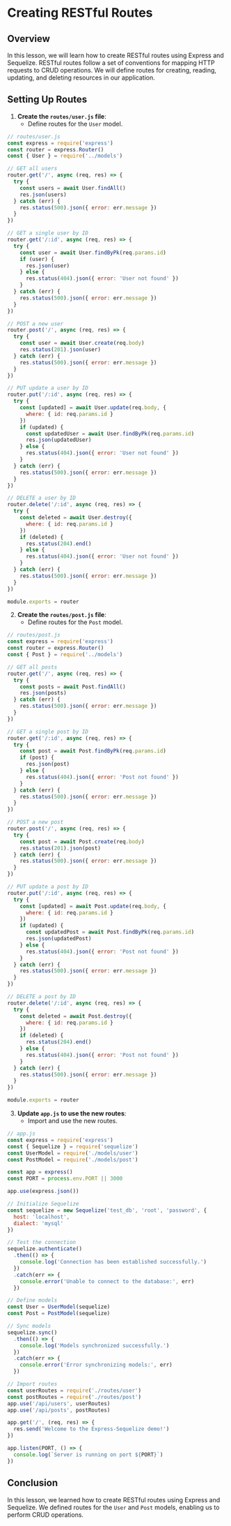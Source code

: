 # Creating RESTful Routes

## Overview

In this lesson, we will learn how to create RESTful routes using Express and Sequelize. RESTful routes follow a set of conventions for mapping HTTP requests to CRUD operations. We will define routes for creating, reading, updating, and deleting resources in our application.

## Setting Up Routes

1. **Create the `routes/user.js` file**:
    - Define routes for the `User` model.

```javascript
// routes/user.js
const express = require('express')
const router = express.Router()
const { User } = require('../models')

// GET all users
router.get('/', async (req, res) => {
  try {
    const users = await User.findAll()
    res.json(users)
  } catch (err) {
    res.status(500).json({ error: err.message })
  }
})

// GET a single user by ID
router.get('/:id', async (req, res) => {
  try {
    const user = await User.findByPk(req.params.id)
    if (user) {
      res.json(user)
    } else {
      res.status(404).json({ error: 'User not found' })
    }
  } catch (err) {
    res.status(500).json({ error: err.message })
  }
})

// POST a new user
router.post('/', async (req, res) => {
  try {
    const user = await User.create(req.body)
    res.status(201).json(user)
  } catch (err) {
    res.status(500).json({ error: err.message })
  }
})

// PUT update a user by ID
router.put('/:id', async (req, res) => {
  try {
    const [updated] = await User.update(req.body, {
      where: { id: req.params.id }
    })
    if (updated) {
      const updatedUser = await User.findByPk(req.params.id)
      res.json(updatedUser)
    } else {
      res.status(404).json({ error: 'User not found' })
    }
  } catch (err) {
    res.status(500).json({ error: err.message })
  }
})

// DELETE a user by ID
router.delete('/:id', async (req, res) => {
  try {
    const deleted = await User.destroy({
      where: { id: req.params.id }
    })
    if (deleted) {
      res.status(204).end()
    } else {
      res.status(404).json({ error: 'User not found' })
    }
  } catch (err) {
    res.status(500).json({ error: err.message })
  }
})

module.exports = router
```

2. **Create the `routes/post.js` file**:
    - Define routes for the `Post` model.

```javascript
// routes/post.js
const express = require('express')
const router = express.Router()
const { Post } = require('../models')

// GET all posts
router.get('/', async (req, res) => {
  try {
    const posts = await Post.findAll()
    res.json(posts)
  } catch (err) {
    res.status(500).json({ error: err.message })
  }
})

// GET a single post by ID
router.get('/:id', async (req, res) => {
  try {
    const post = await Post.findByPk(req.params.id)
    if (post) {
      res.json(post)
    } else {
      res.status(404).json({ error: 'Post not found' })
    }
  } catch (err) {
    res.status(500).json({ error: err.message })
  }
})

// POST a new post
router.post('/', async (req, res) => {
  try {
    const post = await Post.create(req.body)
    res.status(201).json(post)
  } catch (err) {
    res.status(500).json({ error: err.message })
  }
})

// PUT update a post by ID
router.put('/:id', async (req, res) => {
  try {
    const [updated] = await Post.update(req.body, {
      where: { id: req.params.id }
    })
    if (updated) {
      const updatedPost = await Post.findByPk(req.params.id)
      res.json(updatedPost)
    } else {
      res.status(404).json({ error: 'Post not found' })
    }
  } catch (err) {
    res.status(500).json({ error: err.message })
  }
})

// DELETE a post by ID
router.delete('/:id', async (req, res) => {
  try {
    const deleted = await Post.destroy({
      where: { id: req.params.id }
    })
    if (deleted) {
      res.status(204).end()
    } else {
      res.status(404).json({ error: 'Post not found' })
    }
  } catch (err) {
    res.status(500).json({ error: err.message })
  }
})

module.exports = router
```

3. **Update `app.js` to use the new routes**:
    - Import and use the new routes.

```javascript
// app.js
const express = require('express')
const { Sequelize } = require('sequelize')
const UserModel = require('./models/user')
const PostModel = require('./models/post')

const app = express()
const PORT = process.env.PORT || 3000

app.use(express.json())

// Initialize Sequelize
const sequelize = new Sequelize('test_db', 'root', 'password', {
  host: 'localhost',
  dialect: 'mysql'
})

// Test the connection
sequelize.authenticate()
  .then(() => {
    console.log('Connection has been established successfully.')
  })
  .catch(err => {
    console.error('Unable to connect to the database:', err)
  })

// Define models
const User = UserModel(sequelize)
const Post = PostModel(sequelize)

// Sync models
sequelize.sync()
  .then(() => {
    console.log('Models synchronized successfully.')
  })
  .catch(err => {
    console.error('Error synchronizing models:', err)
  })

// Import routes
const userRoutes = require('./routes/user')
const postRoutes = require('./routes/post')
app.use('/api/users', userRoutes)
app.use('/api/posts', postRoutes)

app.get('/', (req, res) => {
  res.send('Welcome to the Express-Sequelize demo!')
})

app.listen(PORT, () => {
  console.log(`Server is running on port ${PORT}`)
})
```

## Conclusion

In this lesson, we learned how to create RESTful routes using Express and Sequelize. We defined routes for the `User` and `Post` models, enabling us to perform CRUD operations. 
